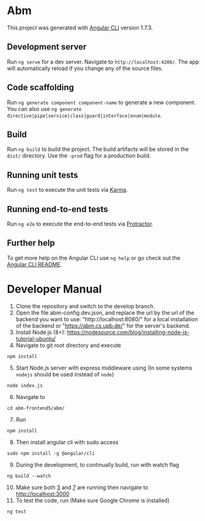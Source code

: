 # Abm

This project was generated with [Angular CLI](https://github.com/angular/angular-cli) version 1.7.3.

## Development server

Run `ng serve` for a dev server. Navigate to `http://localhost:4200/`. The app will automatically reload if you change any of the source files.

## Code scaffolding

Run `ng generate component component-name` to generate a new component. You can also use `ng generate directive|pipe|service|class|guard|interface|enum|module`.

## Build

Run `ng build` to build the project. The build artifacts will be stored in the `dist/` directory. Use the `-prod` flag for a production build.

## Running unit tests

Run `ng test` to execute the unit tests via [Karma](https://karma-runner.github.io).

## Running end-to-end tests

Run `ng e2e` to execute the end-to-end tests via [Protractor](http://www.protractortest.org/).

## Further help

To get more help on the Angular CLI use `ng help` or go check out the [Angular CLI README](https://github.com/angular/angular-cli/blob/master/README.md).

# Developer Manual
1) Clone the repository and switch to the develop branch.
2) Open the file abm-config.dev.json, and replace the url by the url of the backend you want to use: "http://localhost:8080/" for a local installation of the backend or "https://abm.cs.upb.de/" for the server's backend.
3) Install Node.js (8+): https://nodesource.com/blog/installing-node-js-tutorial-ubuntu/
4) Navigate to git root directory and execute

```
npm install
```
5) <a name="in1"></a>Start Node.js server with express middleware using (In some systems `nodejs` should be used instead of `node`)

```
node index.js
```
6) Navigate to 
```
cd abm-frontend5/abm/
```
7) Run
```
npm install
```
8) Then install angular cli with sudo access
```
sudo npm install -g @angular/cli
```
9) <a name="in2"></a> During the development, to continually build, run with watch flag
```
ng build --watch
```
10) Make sure both [3](#in1) and [7](#in2) are running then navigate to [http://localhost:3000](http://localhost:3000)
11) To test the code, run (Make sure Google Chrome is installed) 
```
ng test
```
